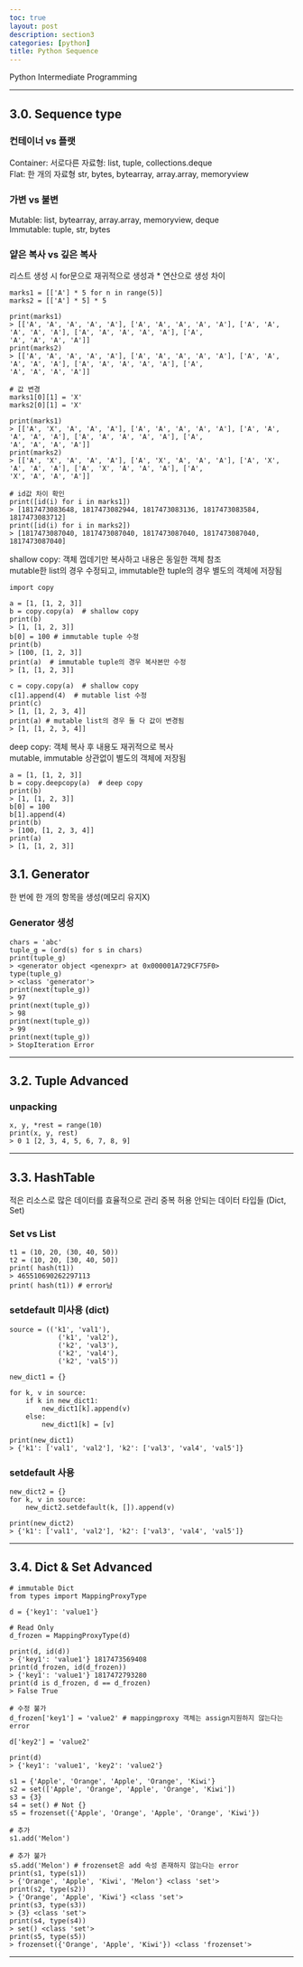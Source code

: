 ```yaml
---
toc: true
layout: post
description: section3
categories: [python]
title: Python Sequence
---
```


Python Intermediate Programming

---

## 3.0. Sequence type

### 컨테이너 vs 플랫
Container: 서로다른 자료형: list, tuple, collections.deque  
Flat: 한 개의 자료형 str, bytes, bytearray, array.array, memoryview  

### 가변 vs 불변
Mutable: list, bytearray, array.array, memoryview, deque  
Immutable: tuple, str, bytes  

### 얕은 복사 vs 깊은 복사  

리스트 생성 시 for문으로 재귀적으로 생성과 \* 연산으로 생성 차이
```
marks1 = [['A'] * 5 for n in range(5)]
marks2 = [['A'] * 5] * 5

print(marks1)
> [['A', 'A', 'A', 'A', 'A'], ['A', 'A', 'A', 'A', 'A'], ['A', 'A', 'A', 'A', 'A'], ['A', 'A', 'A', 'A', 'A'], ['A', 
'A', 'A', 'A', 'A']]
print(marks2)
> [['A', 'A', 'A', 'A', 'A'], ['A', 'A', 'A', 'A', 'A'], ['A', 'A', 'A', 'A', 'A'], ['A', 'A', 'A', 'A', 'A'], ['A', 
'A', 'A', 'A', 'A']]

# 값 변경
marks1[0][1] = 'X'
marks2[0][1] = 'X'

print(marks1)
> [['A', 'X', 'A', 'A', 'A'], ['A', 'A', 'A', 'A', 'A'], ['A', 'A', 'A', 'A', 'A'], ['A', 'A', 'A', 'A', 'A'], ['A', 
'A', 'A', 'A', 'A']]
print(marks2)
> [['A', 'X', 'A', 'A', 'A'], ['A', 'X', 'A', 'A', 'A'], ['A', 'X', 'A', 'A', 'A'], ['A', 'X', 'A', 'A', 'A'], ['A', 
'X', 'A', 'A', 'A']]

# id값 차이 확인
print([id(i) for i in marks1])
> [1817473083648, 1817473082944, 1817473083136, 1817473083584, 1817473083712]
print([id(i) for i in marks2])
> [1817473087040, 1817473087040, 1817473087040, 1817473087040, 1817473087040]
```

shallow copy: 객체 껍데기만 복사하고 내용은 동일한 객체 참조  
mutable한 list의 경우 수정되고, immutable한 tuple의 경우 별도의 객체에 저장됨  
```
import copy

a = [1, [1, 2, 3]]
b = copy.copy(a)  # shallow copy
print(b)    
> [1, [1, 2, 3]]
b[0] = 100 # immutable tuple 수정
print(b) 
> [100, [1, 2, 3]]
print(a)  # immutable tuple의 경우 복사본만 수정
> [1, [1, 2, 3]] 

c = copy.copy(a)  # shallow copy
c[1].append(4)  # mutable list 수정
print(c)    
> [1, [1, 2, 3, 4]] 
print(a) # mutable list의 경우 둘 다 값이 변경됨
> [1, [1, 2, 3, 4]] 

```

deep copy: 객체 복사 후 내용도 재귀적으로 복사  
mutable, immutable 상관없이 별도의 객체에 저장됨  
```
a = [1, [1, 2, 3]]
b = copy.deepcopy(a)  # deep copy
print(b)    
> [1, [1, 2, 3]]
b[0] = 100
b[1].append(4)
print(b)    
> [100, [1, 2, 3, 4]] 
print(a)    
> [1, [1, 2, 3]]
```



## 3.1. Generator
한 번에 한 개의 항목을 생성(메모리 유지X)  


### Generator 생성

```
chars = 'abc'
tuple_g = (ord(s) for s in chars)
print(tuple_g)
> <generator object <genexpr> at 0x000001A729CF75F0>
type(tuple_g)
> <class 'generator'>
print(next(tuple_g))
> 97
print(next(tuple_g))
> 98
print(next(tuple_g))
> 99
print(next(tuple_g)) 
> StopIteration Error

```


---

## 3.2. Tuple Advanced

### unpacking
```
x, y, *rest = range(10)
print(x, y, rest)
> 0 1 [2, 3, 4, 5, 6, 7, 8, 9]
```


---

## 3.3. HashTable
적은 리소스로 많은 데이터를 효율적으로 관리
중복 허용 안되는 데이터 타입들 (Dict, Set)

### Set vs List

```
t1 = (10, 20, (30, 40, 50))
t2 = (10, 20, [30, 40, 50])
print( hash(t1))
> 465510690262297113
print( hash(t1)) # error남
```

### setdefault 미사용 (dict)
```
source = (('k1', 'val1'),
            ('k1', 'val2'),
            ('k2', 'val3'),
            ('k2', 'val4'),
            ('k2', 'val5'))

new_dict1 = {}

for k, v in source:
    if k in new_dict1:
        new_dict1[k].append(v)
    else:
        new_dict1[k] = [v]

print(new_dict1)
> {'k1': ['val1', 'val2'], 'k2': ['val3', 'val4', 'val5']}
```

### setdefault 사용
```
new_dict2 = {}
for k, v in source:
    new_dict2.setdefault(k, []).append(v)

print(new_dict2)
> {'k1': ['val1', 'val2'], 'k2': ['val3', 'val4', 'val5']}
```

---
## 3.4. Dict & Set Advanced

```
# immutable Dict
from types import MappingProxyType

d = {'key1': 'value1'}

# Read Only
d_frozen = MappingProxyType(d)

print(d, id(d))
> {'key1': 'value1'} 1817473569408
print(d_frozen, id(d_frozen))
> {'key1': 'value1'} 1817472793280
print(d is d_frozen, d == d_frozen)
> False True

# 수정 불가
d_frozen['key1'] = 'value2' # mappingproxy 객체는 assign지원하지 않는다는 error

d['key2'] = 'value2'

print(d)
> {'key1': 'value1', 'key2': 'value2'}

s1 = {'Apple', 'Orange', 'Apple', 'Orange', 'Kiwi'}
s2 = set(['Apple', 'Orange', 'Apple', 'Orange', 'Kiwi'])
s3 = {3}
s4 = set() # Not {}
s5 = frozenset({'Apple', 'Orange', 'Apple', 'Orange', 'Kiwi'})

# 추가
s1.add('Melon')

# 추가 불가
s5.add('Melon') # frozenset은 add 속성 존재하지 않는다는 error
print(s1, type(s1))
> {'Orange', 'Apple', 'Kiwi', 'Melon'} <class 'set'>
print(s2, type(s2))
> {'Orange', 'Apple', 'Kiwi'} <class 'set'>
print(s3, type(s3))
> {3} <class 'set'>
print(s4, type(s4))
> set() <class 'set'>
print(s5, type(s5))
> frozenset({'Orange', 'Apple', 'Kiwi'}) <class 'frozenset'>

```



---

